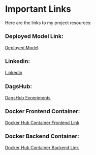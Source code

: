 # Important Links

Here are the links to my project resources:
<h3 style="font-size:18px;">Deployed Model Link:</h3>
<div markdown="1">
    <a href="http://3.138.33.183:8501/" target="_blank">Deployed Model</a>
</div>
<h3 style="font-size:18px;">Linkedin:</h3>
<div markdown="1">
    <a href="https://www.linkedin.com/in/abhishekdata/target="_blank">Linkedin</a>
</div>
<h3 style="font-size:18px;">DagsHub:</h3>
<div markdown="1">
    <a href="https://dagshub.com/abhicjadhav/my-first-repo/experiments" target="_blank">DagsHub Experiments</a>
</div>
<h3 style="font-size:18px;">Docker Frontend Container:</h3>
<div markdown="1">
    <a href="https://hub.docker.com/repository/docker/abhicjadhav/classification/general"  target="_blank">Docker Hub Container Frontend Link</a>
</div>
<h3 style="font-size:18px;">Docker Backend Container:</h3>
<div markdown="1">
    <a href="https://hub.docker.com/r/abhicjadhav/fastapi-1/tags" target="_blank">Docker Hub Container Backend Link</a>
</div>



